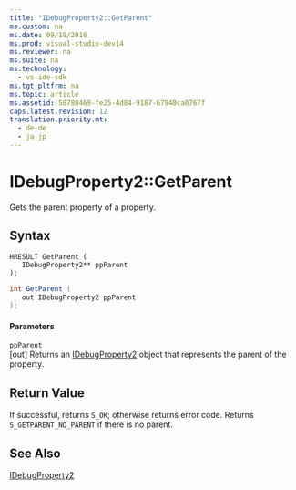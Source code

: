 ```yaml
---
title: "IDebugProperty2::GetParent"
ms.custom: na
ms.date: 09/19/2016
ms.prod: visual-studio-dev14
ms.reviewer: na
ms.suite: na
ms.technology: 
  - vs-ide-sdk
ms.tgt_pltfrm: na
ms.topic: article
ms.assetid: 58780469-fe25-4d84-9187-67940ca0767f
caps.latest.revision: 12
translation.priority.mt: 
  - de-de
  - ja-jp
---
```

# IDebugProperty2::GetParent
Gets the parent property of a property.  
  
## Syntax  
  
```cpp#  
HRESULT GetParent (   
   IDebugProperty2** ppParent  
);  
```  
  
```c#  
int GetParent (   
   out IDebugProperty2 ppParent  
);  
```  
  
#### Parameters  
 `ppParent`  
 [out] Returns an [IDebugProperty2](../vs140/IDebugProperty2.md) object that represents the parent of the property.  
  
## Return Value  
 If successful, returns `S_OK`; otherwise returns error code. Returns `S_GETPARENT_NO_PARENT` if there is no parent.  
  
## See Also  
 [IDebugProperty2](../vs140/IDebugProperty2.md)